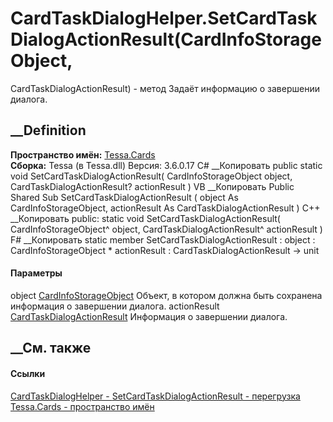 # CardTaskDialogHelper.SetCardTaskDialogActionResult(CardInfoStorageObject,
CardTaskDialogActionResult) - метод
Задаёт информацию о завершении диалога.
## __Definition
 **Пространство имён:** [Tessa.Cards](N_Tessa_Cards.htm)  
 **Сборка:** Tessa (в Tessa.dll) Версия: 3.6.0.17
C# __Копировать
     public static void SetCardTaskDialogActionResult(
    	CardInfoStorageObject object,
    	CardTaskDialogActionResult? actionResult
    )
VB __Копировать
     Public Shared Sub SetCardTaskDialogActionResult ( 
    	object As CardInfoStorageObject,
    	actionResult As CardTaskDialogActionResult
    )
C++ __Копировать
     public:
    static void SetCardTaskDialogActionResult(
    	CardInfoStorageObject^ object, 
    	CardTaskDialogActionResult^ actionResult
    )
F# __Копировать
     static member SetCardTaskDialogActionResult : 
            object : CardInfoStorageObject * 
            actionResult : CardTaskDialogActionResult -> unit 
#### Параметры
object [CardInfoStorageObject](T_Tessa_Cards_CardInfoStorageObject.htm)
    Объект, в котором должна быть сохранена информация о завершении диалога.
actionResult
[CardTaskDialogActionResult](T_Tessa_Cards_CardTaskDialogActionResult.htm)
    Информация о завершении диалога.
##  __См. также
#### Ссылки
[CardTaskDialogHelper - ](T_Tessa_Cards_CardTaskDialogHelper.htm)
[SetCardTaskDialogActionResult -
перегрузка](Overload_Tessa_Cards_CardTaskDialogHelper_SetCardTaskDialogActionResult.htm)
[Tessa.Cards - пространство имён](N_Tessa_Cards.htm)
